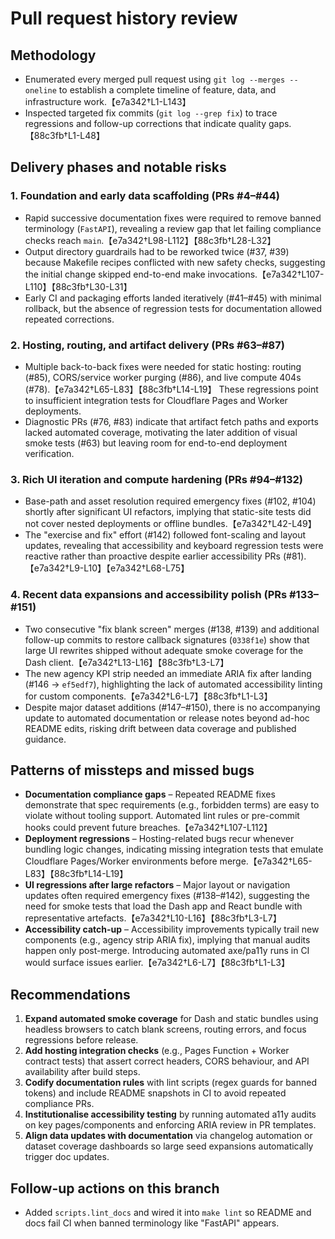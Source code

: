 # Pull request history review

## Methodology
- Enumerated every merged pull request using `git log --merges --oneline` to establish a complete timeline of feature, data, and infrastructure work.【e7a342†L1-L143】
- Inspected targeted fix commits (`git log --grep fix`) to trace regressions and follow-up corrections that indicate quality gaps.【88c3fb†L1-L48】

## Delivery phases and notable risks

### 1. Foundation and early data scaffolding (PRs #4–#44)
- Rapid successive documentation fixes were required to remove banned terminology (`FastAPI`), revealing a review gap that let failing compliance checks reach `main`.【e7a342†L98-L112】【88c3fb†L28-L32】
- Output directory guardrails had to be reworked twice (#37, #39) because Makefile recipes conflicted with new safety checks, suggesting the initial change skipped end-to-end make invocations.【e7a342†L107-L110】【88c3fb†L30-L31】
- Early CI and packaging efforts landed iteratively (#41–#45) with minimal rollback, but the absence of regression tests for documentation allowed repeated corrections.

### 2. Hosting, routing, and artifact delivery (PRs #63–#87)
- Multiple back-to-back fixes were needed for static hosting: routing (#85), CORS/service worker purging (#86), and live compute 404s (#78).【e7a342†L65-L83】【88c3fb†L14-L19】 These regressions point to insufficient integration tests for Cloudflare Pages and Worker deployments.
- Diagnostic PRs (#76, #83) indicate that artifact fetch paths and exports lacked automated coverage, motivating the later addition of visual smoke tests (#63) but leaving room for end-to-end deployment verification.

### 3. Rich UI iteration and compute hardening (PRs #94–#132)
- Base-path and asset resolution required emergency fixes (#102, #104) shortly after significant UI refactors, implying that static-site tests did not cover nested deployments or offline bundles.【e7a342†L42-L49】
- The "exercise and fix" effort (#142) followed font-scaling and layout updates, revealing that accessibility and keyboard regression tests were reactive rather than proactive despite earlier accessibility PRs (#81).【e7a342†L9-L10】【e7a342†L68-L75】

### 4. Recent data expansions and accessibility polish (PRs #133–#151)
- Two consecutive "fix blank screen" merges (#138, #139) and additional follow-up commits to restore callback signatures (`0338f1e`) show that large UI rewrites shipped without adequate smoke coverage for the Dash client.【e7a342†L13-L16】【88c3fb†L3-L7】
- The new agency KPI strip needed an immediate ARIA fix after landing (#146 → `ef5edf7`), highlighting the lack of automated accessibility linting for custom components.【e7a342†L6-L7】【88c3fb†L1-L3】
- Despite major dataset additions (#147–#150), there is no accompanying update to automated documentation or release notes beyond ad-hoc README edits, risking drift between data coverage and published guidance.

## Patterns of missteps and missed bugs
- **Documentation compliance gaps** – Repeated README fixes demonstrate that spec requirements (e.g., forbidden terms) are easy to violate without tooling support. Automated lint rules or pre-commit hooks could prevent future breaches.【e7a342†L107-L112】
- **Deployment regressions** – Hosting-related bugs recur whenever bundling logic changes, indicating missing integration tests that emulate Cloudflare Pages/Worker environments before merge.【e7a342†L65-L83】【88c3fb†L14-L19】
- **UI regressions after large refactors** – Major layout or navigation updates often required emergency fixes (#138–#142), suggesting the need for smoke tests that load the Dash app and React bundle with representative artefacts.【e7a342†L10-L16】【88c3fb†L3-L7】
- **Accessibility catch-up** – Accessibility improvements typically trail new components (e.g., agency strip ARIA fix), implying that manual audits happen only post-merge. Introducing automated axe/pa11y runs in CI would surface issues earlier.【e7a342†L6-L7】【88c3fb†L1-L3】

## Recommendations
1. **Expand automated smoke coverage** for Dash and static bundles using headless browsers to catch blank screens, routing errors, and focus regressions before release.
2. **Add hosting integration checks** (e.g., Pages Function + Worker contract tests) that assert correct headers, CORS behaviour, and API availability after build steps.
3. **Codify documentation rules** with lint scripts (regex guards for banned tokens) and include README snapshots in CI to avoid repeated compliance PRs.
4. **Institutionalise accessibility testing** by running automated a11y audits on key pages/components and enforcing ARIA review in PR templates.
5. **Align data updates with documentation** via changelog automation or dataset coverage dashboards so large seed expansions automatically trigger doc updates.

## Follow-up actions on this branch
- Added `scripts.lint_docs` and wired it into `make lint` so README and docs fail CI when banned terminology like "FastAPI" appears.

